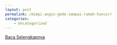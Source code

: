 ```yaml
---
layout: post
permalink: /mimpi-angin-gede-sampai-rumah-hancur/
categories:
    - Uncategorized
---
```


[Baca Selengkapnya](/05)